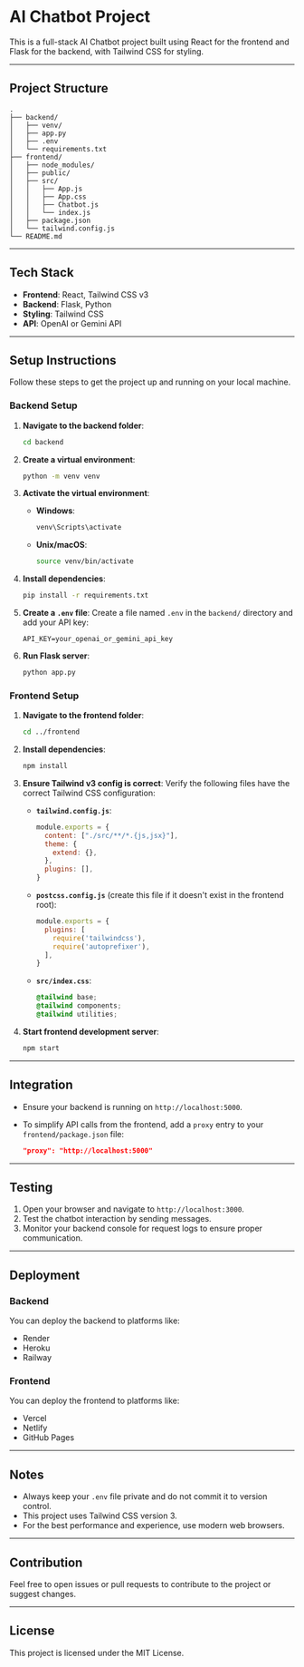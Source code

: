 # AI Chatbot Project

This is a full-stack AI Chatbot project built using React for the frontend and Flask for the backend, with Tailwind CSS for styling.

---

## Project Structure

```
.
├── backend/
│   ├── venv/
│   ├── app.py
│   ├── .env
│   └── requirements.txt
├── frontend/
│   ├── node_modules/
│   ├── public/
│   ├── src/
│   │   ├── App.js
│   │   ├── App.css
│   │   ├── Chatbot.js
│   │   └── index.js
│   ├── package.json
│   └── tailwind.config.js
└── README.md
```

---

## Tech Stack

* **Frontend**: React, Tailwind CSS v3
* **Backend**: Flask, Python
* **Styling**: Tailwind CSS
* **API**: OpenAI or Gemini API

---

## Setup Instructions

Follow these steps to get the project up and running on your local machine.

### Backend Setup

1.  **Navigate to the backend folder**:
    ```bash
    cd backend
    ```

2.  **Create a virtual environment**:
    ```bash
    python -m venv venv
    ```

3.  **Activate the virtual environment**:
    * **Windows**:
        ```bash
        venv\Scripts\activate
        ```
    * **Unix/macOS**:
        ```bash
        source venv/bin/activate
        ```

4.  **Install dependencies**:
    ```bash
    pip install -r requirements.txt
    ```

5.  **Create a `.env` file**:
    Create a file named `.env` in the `backend/` directory and add your API key:
    ```
    API_KEY=your_openai_or_gemini_api_key
    ```

6.  **Run Flask server**:
    ```bash
    python app.py
    ```

### Frontend Setup

1.  **Navigate to the frontend folder**:
    ```bash
    cd ../frontend
    ```

2.  **Install dependencies**:
    ```bash
    npm install
    ```

3.  **Ensure Tailwind v3 config is correct**:
    Verify the following files have the correct Tailwind CSS configuration:

    * **`tailwind.config.js`**:
        ```javascript
        module.exports = {
          content: ["./src/**/*.{js,jsx}"],
          theme: {
            extend: {},
          },
          plugins: [],
        }
        ```

    * **`postcss.config.js`** (create this file if it doesn't exist in the frontend root):
        ```javascript
        module.exports = {
          plugins: [
            require('tailwindcss'),
            require('autoprefixer'),
          ],
        }
        ```

    * **`src/index.css`**:
        ```css
        @tailwind base;
        @tailwind components;
        @tailwind utilities;
        ```

4.  **Start frontend development server**:
    ```bash
    npm start
    ```

---

## Integration

* Ensure your backend is running on `http://localhost:5000`.
* To simplify API calls from the frontend, add a `proxy` entry to your `frontend/package.json` file:

    ```json
    "proxy": "http://localhost:5000"
    ```

---

## Testing

1.  Open your browser and navigate to `http://localhost:3000`.
2.  Test the chatbot interaction by sending messages.
3.  Monitor your backend console for request logs to ensure proper communication.

---

## Deployment

### Backend

You can deploy the backend to platforms like:

* Render
* Heroku
* Railway

### Frontend

You can deploy the frontend to platforms like:

* Vercel
* Netlify
* GitHub Pages

---

## Notes

* Always keep your `.env` file private and do not commit it to version control.
* This project uses Tailwind CSS version 3.
* For the best performance and experience, use modern web browsers.

---

## Contribution

Feel free to open issues or pull requests to contribute to the project or suggest changes.

---

## License

This project is licensed under the MIT License.